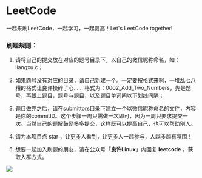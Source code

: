 # LeetCode
一起来刷LeetCode，一起学习，一起提高！Let's LeetCode together!

### 刷题规则：
1. 请将自己的提交放在对应的题号目录下，以自己的微信昵称命名，如：liangxu.c；

2. 如果题号没有对应的目录，请自己新建一个。一定要按格式来啊，一堆乱七八糟的格式让良许操碎了心……
格式为：0002_Add_Two_Numbers，先是题号，再跟上题目，题号与题目，以及题目单词间以下划线间隔；

3. 题目做完之后，请在submittors目录下建立一个以微信昵称命名的文件，内容是你的commitID。这个步骤一周只需做一次即可，因为一周只要求提交一次。当然自己的题解鼓励多多提交，这样既可以提高自己，也可以帮助别人。

4. 请为本项目点 star ，让更多人看到，让更多人一起参与，人越多越有氛围！

5. 想要一起加入刷题的朋友，请在公众号「**良许Linux**」内回复 **leetcode** ，获取入群方式。

![](https://i.loli.net/2019/02/24/5c720ddaa110b.jpg)
